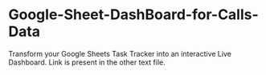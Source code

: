 # Google-Sheet-DashBoard-for-Calls-Data

Transform your Google Sheets Task Tracker into an interactive Live Dashboard. Link is present in the other text file.
